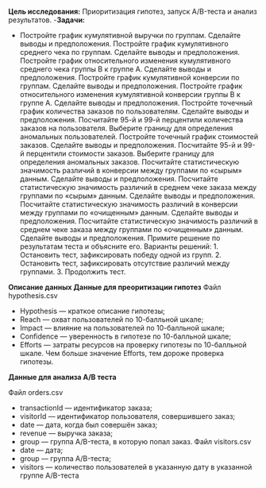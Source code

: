 **Цель исследования:** Приоритизация гипотез, запуск A/B-теста и анализ результатов. 
-**Задачи:**
- Постройте график кумулятивной выручки по группам. Сделайте выводы и предположения.
Постройте график кумулятивного среднего чека по группам. Сделайте выводы и предположения.
Постройте график относительного изменения кумулятивного среднего чека группы B к группе A. Сделайте выводы и предположения.
Постройте график кумулятивной конверсии по группам. Сделайте выводы и предположения.
Постройте график относительного изменения кумулятивной конверсии группы B к группе A. Сделайте выводы и предположения.
Постройте точечный график количества заказов по пользователям. Сделайте выводы и предположения.
Посчитайте 95-й и 99-й перцентили количества заказов на пользователя. Выберите границу для определения аномальных пользователей.
Постройте точечный график стоимостей заказов. Сделайте выводы и предположения.
Посчитайте 95-й и 99-й перцентили стоимости заказов. Выберите границу для определения аномальных заказов.
Посчитайте статистическую значимость различий в конверсии между группами по «сырым» данным. Сделайте выводы и предположения.
Посчитайте статистическую значимость различий в среднем чеке заказа между группами по «сырым» данным. Сделайте выводы и предположения.
Посчитайте статистическую значимость различий в конверсии между группами по «очищенным» данным. Сделайте выводы и предположения.
Посчитайте статистическую значимость различий в среднем чеке заказа между группами по «очищенным» данным. Сделайте выводы и предположения.
Примите решение по результатам теста и объясните его. Варианты решений: 1. Остановить тест, зафиксировать победу одной из групп. 2. Остановить тест, зафиксировать отсутствие различий между группами. 3. Продолжить тест.

**Описание данных
Данные для преоритизации гипотез** 
Файл hypothesis.csv
 - Hypothesis — краткое описание гипотезы;
 - Reach — охват пользователей по 10-балльной шкале;
 - Impact — влияние на пользователей по 10-балльной шкале;
 - Confidence — уверенность в гипотезе по 10-балльной шкале;
 - Efforts — затраты ресурсов на проверку гипотезы по 10-балльной шкале. Чем больше значение Efforts, тем дороже проверка гипотезы.
 
 **Данные для  анализа A/B теста** 

Файл orders.csv
 - transactionId — идентификатор заказа;
 - visitorId — идентификатор пользователя, совершившего заказ;
 - date — дата, когда был совершён заказ;
 - revenue — выручка заказа;
 - group — группа A/B-теста, в которую попал заказ.
Файл visitors.csv
 - date — дата;
 - group — группа A/B-теста;
 - visitors — количество пользователей в указанную дату в указанной группе A/B-теста
